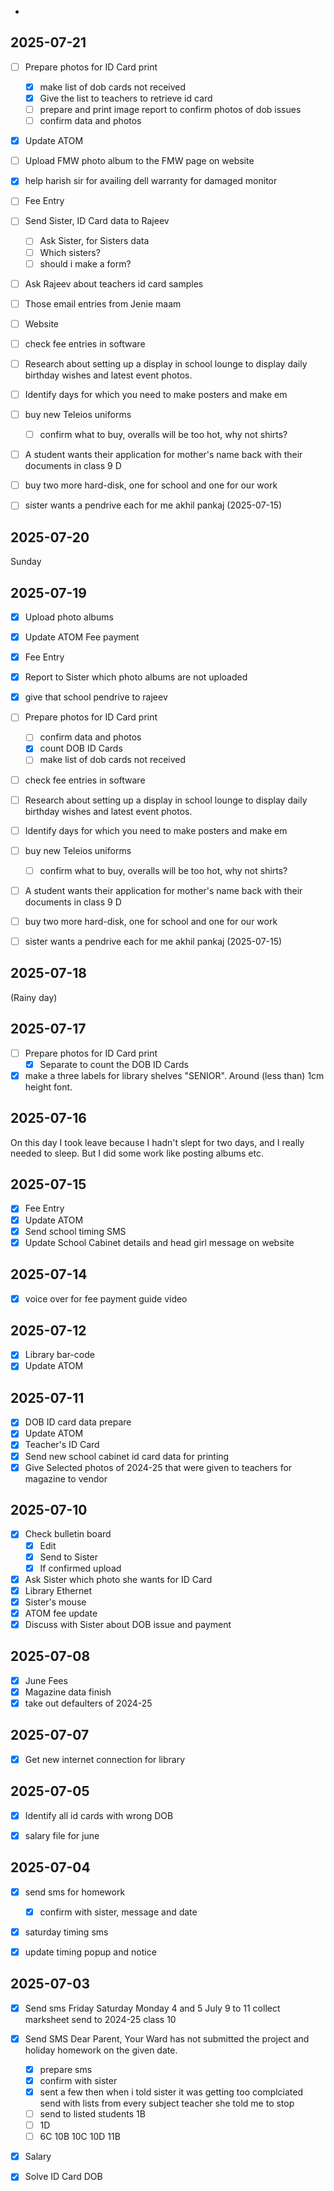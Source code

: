 -
## 2025-07-21
- [ ] Prepare photos for ID Card print
	- [x] make list of dob cards not received
	- [x] Give the list to teachers to retrieve id card
	- [ ] prepare and print image report to confirm photos of dob issues
	- [ ] confirm data and photos
- [x] Update ATOM
- [ ] Upload FMW photo album to the FMW page on website
- [x] help harish sir for availing dell warranty for damaged monitor
- [ ] Fee Entry
- [ ] Send Sister, ID Card data to Rajeev
	- [ ] Ask Sister, for Sisters data
	- [ ] Which sisters?
	- [ ] should i make a form?
- [ ] Ask Rajeev about teachers id card samples
- [ ] Those email entries from Jenie maam
- [ ] Website
- [ ] check fee entries in software
- [ ] Research about setting up a display in school lounge to display daily birthday wishes and latest event photos.
- [ ] Identify days for which you need to make posters and make em
- [ ] buy new Teleios uniforms
	- [ ] confirm what to buy, overalls will be too hot, why not shirts?
- [ ] A student wants their application for mother's name back with their documents in class 9 D

- [ ] buy two more hard-disk, one for school and one for our work
- [ ] sister wants a pendrive each for me akhil pankaj (2025-07-15)
## 2025-07-20
Sunday
## 2025-07-19

- [x] Upload photo albums
- [x] Update ATOM Fee payment
- [x] Fee Entry
- [x] Report to Sister which photo albums are not uploaded
- [x] give that school pendrive to rajeev
- [ ] Prepare photos for ID Card print
	 - [ ] confirm data and photos
	 - [x]  count DOB ID Cards
	 - [ ] make list of dob cards not received
- [ ] check fee entries in software
- [ ] Research about setting up a display in school lounge to display daily birthday wishes and latest event photos.
- [ ] Identify days for which you need to make posters and make em
- [ ] buy new Teleios uniforms
	- [ ] confirm what to buy, overalls will be too hot, why not shirts?
- [ ] A student wants their application for mother's name back with their documents in class 9 D

- [ ] buy two more hard-disk, one for school and one for our work
- [ ] sister wants a pendrive each for me akhil pankaj (2025-07-15)

## 2025-07-18
(Rainy day)

## 2025-07-17
- [ ] Prepare photos for ID Card print
	 - [x] Separate to count the DOB ID Cards
- [x] make a three labels for library shelves "SENIOR". Around (less than) 1cm height font.
## 2025-07-16
On this day I took leave because I hadn't slept for two days, and I really needed to sleep. But I did some work like posting albums etc.
## 2025-07-15
- [x] Fee Entry
- [x] Update ATOM
- [x] Send school timing SMS
- [x] Update School Cabinet details and head girl message on website

## 2025-07-14

- [x] voice over for fee payment guide video
## 2025-07-12
 - [x] Library bar-code
 - [x] Update ATOM

## 2025-07-11
 - [x] DOB ID card data prepare
 - [x] Update ATOM
 - [x] Teacher's ID Card  
 - [x] Send new school cabinet id card data for printing
 - [x] Give Selected photos of 2024-25 that were given to teachers for magazine to vendor
## 2025-07-10

 - [x] Check bulletin board
	 - [x] Edit
	 - [x] Send to Sister
	 - [x] If confirmed upload
 - [x] Ask Sister which photo she wants for ID Card
 - [x] Library Ethernet
 - [x] Sister's mouse
 - [x] ATOM fee update
 - [x] Discuss with Sister about DOB issue and payment

## 2025-07-08
- [x] June Fees
- [x] Magazine data finish
- [x] take out defaulters of 2024-25

## 2025-07-07
- [x] Get new internet connection for library

## 2025-07-05
- [x] Identify all id cards with wrong DOB
- [x] salary file for june


## 2025-07-04
- [x] send sms for homework
	- [x] confirm with sister, message and date
- [x] saturday timing sms
- [x] update timing popup and notice


## 2025-07-03

- [x] Send sms
      Friday Saturday Monday
	  4 and 5 July
	  9 to 11
	  collect marksheet
	  send to 2024-25 class 10
- [x] Send SMS
      Dear Parent,
      Your Ward has not submitted the project and holiday homework on the given date.
    - [x] prepare sms
    - [x] confirm with sister
    - [x] sent a few then when i told sister it was getting too complciated send with lists from every subject teacher she told me to stop
    - [ ] send to listed students
        1B  
    - [ ] 1D
    - [ ] 6C
        10B
        10C
        10D
        11B

- [x] Salary

- [x] Solve ID Card DOB
